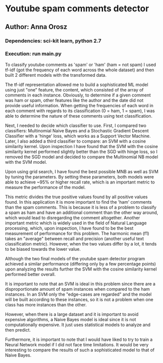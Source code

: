 # Youtube spam comments detector

## Author: Anna Orosz

### Dependencies: sci-kit learn, python 2.7
### Execution: run main.py

To classify youtube comments as 'spam' or 'ham' (ham = not spam) I used tf-idf (got the frequency of each word
across the whole dataset) and then built 2 different models with the transformed data.

The tf-idf representation allowed me to build a sophisticated ML model using just "one" feature, the content,
which consisted of the array of comments in each instance.
Obviously, to determine if a given comment was ham or spam, other features like the author and the date did not provide
useful information. When getting the frequencies of each word in each comment with regards to its classification
(0 = ham, 1 = spam), I was able to determine the nature of these comments using text classification.

Next, I needed to decide which classifier to use. First, I compared two classifiers: Multinomial Naive Bayes and a
Stochastic Gradient Descent Classifier with a 'hinge' loss, which works as a Support Vector Machine.
Later, I also added a third classifier to compare: an SVM with a cosine similarity kernel. Upon inspection I have found
that the SVM with the cosine similarity kernel performed slightly better than the SGD with hinge loss, so I
removed the SGD model and decided to compare the Multinomial NB model with the SVM model.

Upon using grid search, I have found the best possible MNB as well as SVM by tuning the parameters.
By setting these parameters, both models were able to achieve ~95% or higher recall rate, which is an important
metric to measure the performance of the model.

This metric divides the true positive values found by all positive values found.
In this application it is more important to find the 'ham' comments than the spam comments. This is because it is less of
a problem to classify a spam as ham and have an additional comment than the other way around, which would lead
to disregarding the comment altogether.
Another important metric which is widely used in the field of Natural Language processing, which, upon inspection,
I have found to be the best measurement of performance for this problem. The harmonic mean (f1) takes an "average"
between recall and precision (another useful text classification metric). However, when the two values differ by
a lot, it tends to be biased towards the lower value.

Although the two final models of the youtube spam detector program achieved a similar performance (differing only
by a few percentage points) upon analyzing the results further the SVM with the cosine similarity kernel
performed better overall.

It is important to note that an SVM is ideal in this problem since there are a disproportionate amount of spam
instances when compared to the ham instances. In an SVM only the "edge-cases are regarded" and the model will
be built according to these instances, so it is not a problem when one class has more instances than the other.

However, when there is a large dataset and it is important to avoid expensive algorithms, a Naive Bayes model
is ideal since it is not computationally expensive. It just uses statistical models to analyze and then predict.

Furthermore, it is important to note that I would have liked to try to train a Neural Network model if I did not
face time limitations. It would be very interesting to compare the results of such a sophisticated model to that of
Naive Bayes.